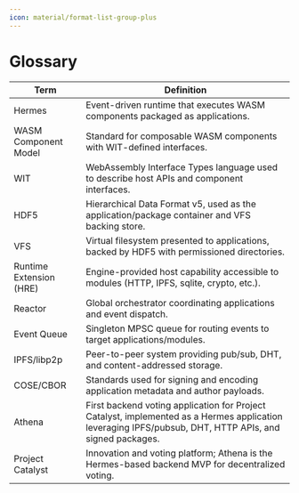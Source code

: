 ```yaml
---
icon: material/format-list-group-plus
---
```


# Glossary

<!-- See: https://docs.arc42.org/section-12/ -->

| Term | Definition |
|------|------------|
| Hermes | Event-driven runtime that executes WASM components packaged as applications. |
| WASM Component Model | Standard for composable WASM components with WIT-defined interfaces. |
| WIT | WebAssembly Interface Types language used to describe host APIs and component interfaces. |
| HDF5 | Hierarchical Data Format v5, used as the application/package container and VFS backing store. |
| VFS | Virtual filesystem presented to applications, backed by HDF5 with permissioned directories. |
| Runtime Extension (HRE) | Engine-provided host capability accessible to modules (HTTP, IPFS, sqlite, crypto, etc.). |
| Reactor | Global orchestrator coordinating applications and event dispatch. |
| Event Queue | Singleton MPSC queue for routing events to target applications/modules. |
| IPFS/libp2p | Peer-to-peer system providing pub/sub, DHT, and content-addressed storage. |
| COSE/CBOR | Standards used for signing and encoding application metadata and author payloads. |
| Athena | First backend voting application for Project Catalyst, implemented as a Hermes application leveraging IPFS/pubsub, DHT, HTTP APIs, and signed packages. |
| Project Catalyst | Innovation and voting platform; Athena is the Hermes-based backend MVP for decentralized voting. |
